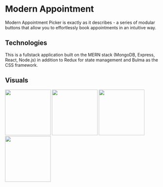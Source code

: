 # Modern Appointment

Modern Appointment Picker is exactly as it describes - a series of modular buttons that allow you to effortlessly book appointments in an intuitive way.

## Technologies

This is a fullstack application built on the MERN stack (MongoDB, Express, React, Node.js) in addition to Redux for state management and Bulma as the CSS framework.

## Visuals

<p float='left'>
  <img src='images/img1.jpg' height='150' /> 
  <img src='images/img2.jpg' height='150' />
  <img src='images/img3.jpg' height='150' />
  <img src='images/img4.jpg' height='150' />
</p>
